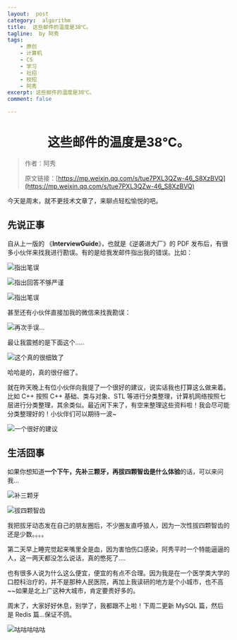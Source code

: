 ```yaml
---
layout:  post
category:  algorithm
title:  这些邮件的温度是38℃。
tagline:  by 阿秀
tags:
    - 原创
    - 计算机
    - CS
    - 学习
    - 社招
    - 校招
    - 阿秀
excerpt: 这些邮件的温度是38℃。
comment: false

---
```



<h1 align="center">这些邮件的温度是38℃。</h1>

>作者：阿秀
>
>原文链接：[https://mp.weixin.qq.com/s/tue7PXL3QZw-46_S8XzBVQ](https://mp.weixin.qq.com/s/tue7PXL3QZw-46_S8XzBVQ)


今天是周末，就不更技术文章了，来聊点轻松愉悦的吧。

## 先说正事

自从上一版的 《**InterviewGuide**》，也就是《逆袭进大厂》的 PDF 发布后，有很多小伙伴来找我进行勘误。有的是给我发邮件指出我的错误。比如：



![指出笔误](https://cdn.jsdelivr.net/gh/forthespada/mediaImage2@2.7/202104/QQ截图20210424211713.png)

![指出回答不够严谨](https://cdn.jsdelivr.net/gh/forthespada/mediaImage2@2.7/202104/QQ截图20210424211728.png)

![指出笔误](https://cdn.jsdelivr.net/gh/forthespada/mediaImage2@2.7/202104/QQ截图20210424211743.png)

甚至还有小伙伴直接加我的微信来找我勘误：

![再次手误...](https://cdn.jsdelivr.net/gh/forthespada/mediaImage2@2.7/202104/QQ截图20210424212421.png)

最让我震撼的是下面这个.....

![这个真的很细致了](https://cdn.jsdelivr.net/gh/forthespada/mediaImage2@2.7/202104/QQ截图20210424212444.png)

哈哈是的，真的很仔细了。

就在昨天晚上有位小伙伴向我提了一个很好的建议，说实话我也打算这么做来着。比如 C++ 按照 C++ 基础、类与对象、STL 等进行分类整理，计算机网络按照七层进行分类整理，其余类似。最近闲下来了，有空来整理这些资料啦！我会尽可能分类整理好的！小伙伴们可以期待一波~

![一个很好的建议](https://cdn.jsdelivr.net/gh/forthespada/mediaImage2@2.7/202104/QQ截图20210424211626.png)



## 生活囧事

如果你想知道**一个下午，先补三颗牙，再拔四颗智齿是什么体验**的话，可以来问我...

![补三颗牙](https://cdn.jsdelivr.net/gh/forthespada/mediaImage2@2.7/202104/QQ截图20210424220042.png)





![拔四颗智齿](https://cdn.jsdelivr.net/gh/forthespada/mediaImage2@2.7/202104/QQ截图20210424220054.png)



我把拔牙动态发在自己的朋友圈后，不少圈友直呼狼人，因为一次性拔四颗智齿的还是少数。。。。

第二天早上睡完觉起来嘴里全是血，因为害怕伤口感染，阿秀平时一个特能逼逼的人，这一两天都没怎么说话，真的憋死了....

也有很多人说为什么这么便宜，便宜的有点不合理。因为我是在一个医学类大学的口腔科治疗的，并不是那种人民医院，再加上我读研的地方是个小城市，也不高~~如果是北上广这种大城市，肯定要贵好多的。

周末了，大家好好休息，别学了，我都跟不上啦！下周二更新 MySQL 篇，然后是 Redis 篇...保证不鸽。

![咕咕咕咕咕](https://cdn.jsdelivr.net/gh/forthespada/mediaImage2@2.4/202104/QQ截图20210419231030.png)
